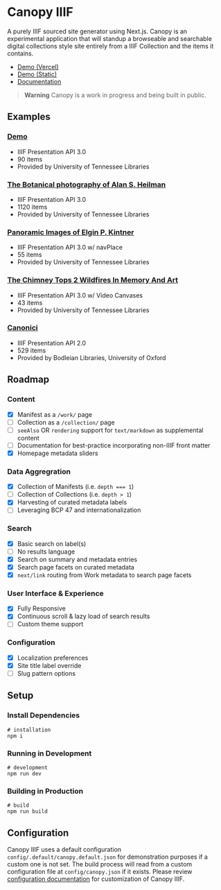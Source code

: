 # Canopy IIIF

A purely IIIF sourced site generator using Next.js. Canopy is an experimental application that will standup a browseable and searchable digital collections style site entirely from a IIIF Collection and the items it contains.

- [Demo (Vercel)](https://canopy-iiif.vercel.app/)
- [Demo (Static)](https://canopy-iiif.github.io/canopy-iiif/)
- [Documentation](https://canopy-iiif.vercel.app/about)

> **Warning**
> Canopy is a work in progress and being built in public.

## Examples

### [Demo](https://canopy-iiif.vercel.app/)

- IIIF Presentation API 3.0
- 90 items
- Provided by University of Tennessee Libraries

### [The Botanical photography of Alan S. Heilman](https://canopy-iiif-git-heilman-mathewjordan.vercel.app/)

- IIIF Presentation API 3.0
- 1120 items
- Provided by University of Tennessee Libraries

### [Panoramic Images of Elgin P. Kintner](https://canopy-iiif-git-kintnerexamplesite-mathewjordan.vercel.app/)

- IIIF Presentation API 3.0 w/ navPlace
- 55 items
- Provided by University of Tennessee Libraries

### [The Chimney Tops 2 Wildfires In Memory And Art](https://canopy-iiif-git-rfta-artists-mathewjordan.vercel.app/)

- IIIF Presentation API 3.0 w/ Video Canvases
- 43 items
- Provided by University of Tennessee Libraries

### [Canonici](https://canopy-iiif-git-canonici-mathewjordan.vercel.app/)

- IIIF Presentation API 2.0
- 529 items
- Provided by Bodleian Libraries, University of Oxford

## Roadmap

### Content

- [x] Manifest as a `/work/` page
- [ ] Collection as a `/collection/` page
- [ ] `seeAlso` OR `rendering` support for `text/markdown` as supplemental content
- [ ] Documentation for best-practice incorporating non-IIIF front matter
- [x] Homepage metadata sliders

### Data Aggregration

- [x] Collection of Manifests (i.e. `depth === 1`)
- [ ] Collection of Collections (i.e. `depth > 1`)
- [x] Harvesting of curated metadata labels
- [ ] Leveraging BCP 47 and internationalization

### Search

- [x] Basic search on label(s)
- [ ] No results language
- [x] Search on summary and metadata entries
- [x] Search page facets on curated metadata
- [x] `next/link` routing from Work metadata to search page facets

### User Interface & Experience

- [x] Fully Responsive
- [x] Continuous scroll & lazy load of search results
- [ ] Custom theme support

### Configuration

- [x] Localization preferences
- [x] Site title label override
- [ ] Slug pattern options

## Setup

### Install Dependencies

```shell
# installation
npm i
```

### Running in Development

```shell
# development
npm run dev
```

### Building in Production

```shell
# build
npm run build
```

## Configuration

Canopy IIIF uses a default configuration `config/.default/canopy.default.json` for demonstration purposes if a custom one is not set. The build process will read from a custom configuration file at `config/canopy.json` if it exists. Please review [configuration documentation](https://canopy-iiif.vercel.app/about) for customization of Canopy IIIF.
